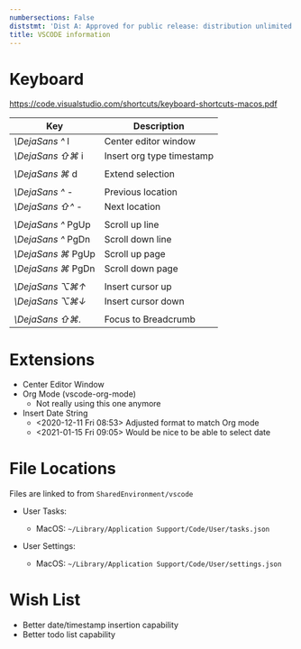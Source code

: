 ```yaml
---
numbersections: False
diststmt: 'Dist A: Approved for public release: distribution unlimited'
title: VSCODE information
---
```


# Keyboard

https://code.visualstudio.com/shortcuts/keyboard-shortcuts-macos.pdf

| Key                  | Description               |
|-                     |-|
| _\DejaSans ^_ l      | Center editor window      |
| _\DejaSans ⇧⌘_ i     | Insert org type timestamp |
|                      | |
| _\DejaSans ⌘_ d      | Extend selection          |
|                      | |
| _\DejaSans ^_ -      | Previous location         |
| _\DejaSans ⇧^_ -     | Next location             |
|                      | |
| _\DejaSans ^_ PgUp   | Scroll up line            |
| _\DejaSans ^_ PgDn   | Scroll down line          |
| _\DejaSans ⌘_ PgUp   | Scroll up page            |
| _\DejaSans ⌘_ PgDn   | Scroll down page          |
|                      | |
| _\DejaSans ⌥⌘↑_      | Insert cursor up          |
| _\DejaSans ⌥⌘↓_      | Insert cursor down        |
|                      | |
| _\DejaSans ⇧⌘._      | Focus to Breadcrumb       |


# Extensions

- Center Editor Window
- Org Mode (vscode-org-mode)
    + Not really using this one anymore
- Insert Date String
    - <2020-12-11 Fri 08:53> Adjusted format to match Org mode
    - <2021-01-15 Fri 09:05> Would be nice to be able to select date

# File Locations

Files are linked to from `SharedEnvironment/vscode`

- User Tasks: 
    + MacOS: `~/Library/Application Support/Code/User/tasks.json`

- User Settings:
    + MacOS: `~/Library/Application Support/Code/User/settings.json`

# Wish List

- Better date/timestamp insertion capability
- Better todo list capability

